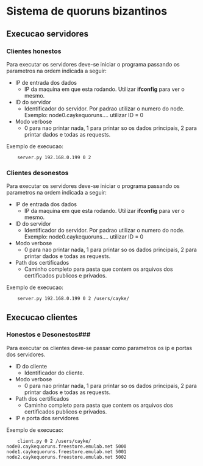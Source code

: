 # Sistema de quoruns bizantinos #

## Execucao servidores ##

### Clientes honestos ###

Para executar os servidores deve-se iniciar o programa passando os parametros na ordem indicada a seguir:

- IP de entrada dos dados 
	- IP da maquina em que esta rodando. Utilizar **ifconfig** para ver o mesmo.
- ID do servidor
	- Identificador do servidor. Por padrao utilizar o numero do node. Exemplo: node0.caykequoruns.... utilizar ID = 0
- Modo verbose
	- 0 para nao printar nada, 1 para printar so os dados principais, 2 para printar dados e todas as requests.	
	
Exemplo de execucao:
		
		server.py 192.168.0.199 0 2


### Clientes desonestos ###

Para executar os servidores deve-se iniciar o programa passando os parametros na ordem indicada a seguir:

- IP de entrada dos dados 
	- IP da maquina em que esta rodando. Utilizar **ifconfig** para ver o mesmo.
- ID do servidor
	- Identificador do servidor. Por padrao utilizar o numero do node. Exemplo: node0.caykequoruns.... utilizar ID = 0
- Modo verbose
	- 0 para nao printar nada, 1 para printar so os dados principais, 2 para printar dados e todas as requests.
- Path dos certificados 
	- Caminho completo para pasta que contem os arquivos dos certificados publicos e privados.
	
Exemplo de execucao:
		
		server.py 192.168.0.199 0 2 /users/cayke/
		
		
## Execucao clientes ##

### Honestos  e Desonestos###

Para executar os clientes deve-se passar como parametros os ip e portas dos servidores. 

- ID do cliente
	- Identificador do cliente.
- Modo verbose
	- 0 para nao printar nada, 1 para printar so os dados principais, 2 para printar dados e todas as requests.
- Path dos certificados 
	- Caminho completo para pasta que contem os arquivos dos certificados publicos e privados.
- IP e porta dos servidores

Exemplo de execucao:

		client.py 0 2 /users/cayke/ node0.caykequoruns.freestore.emulab.net 5000 node1.caykequoruns.freestore.emulab.net 5001 node2.caykequoruns.freestore.emulab.net 5002
		
		
